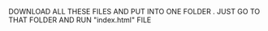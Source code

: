 DOWNLOAD ALL THESE FILES AND PUT INTO ONE FOLDER .
JUST GO TO THAT FOLDER AND RUN "index.html" FILE 
